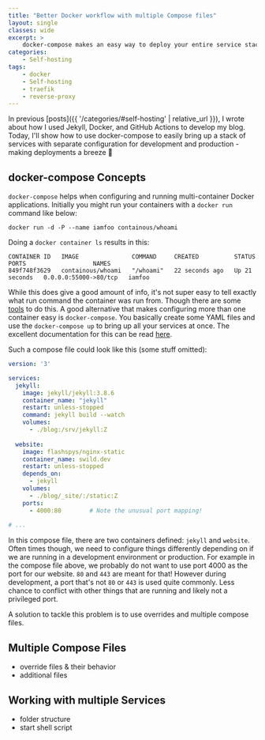 ```yaml
---
title: "Better Docker workflow with multiple Compose files"
layout: single
classes: wide
excerpt: >
    docker-compose makes an easy way to deploy your entire service stack, for development *and* production! 📝
categories:
    - Self-hosting
tags:
    - docker
    - Self-hosting
    - traefik
    - reverse-proxy
---
```


In previous [posts]({{ '/categories/#self-hosting' | relative_url }}), I wrote about how I used Jekyll, Docker, and GitHub Actions to develop my blog. Today, I'll show how to use docker-compose to easily bring up a stack of services with separate configuration for development and production - making deployments a breeze 💨

## docker-compose Concepts

`docker-compose` helps when configuring and running multi-container Docker applications. Initially you might run your containers with a `docker run` command like below:

```shell
docker run -d -P --name iamfoo containous/whoami
```

Doing a `docker container ls` results in this:

```
CONTAINER ID   IMAGE               COMMAND     CREATED          STATUS          PORTS                   NAMES
849f748f3629   containous/whoami   "/whoami"   22 seconds ago   Up 21 seconds   0.0.0.0:55000->80/tcp   iamfoo
```

While this does give a good amount of info, it's not super easy to tell exactly what run command the container was run from. Though there are some [tools](https://github.com/nexdrew/rekcod) to do this.
A good alternative that makes configuring more than one container easy is `docker-compose`. You basically create some YAML files and use the `docker-compose up` to bring up all your services at once. The excellent documentation for this can be read [here](https://docs.docker.com/compose/).

Such a compose file could look like this (some stuff omitted):

```yml
version: '3'

services:
  jekyll:
    image: jekyll/jekyll:3.8.6
    container_name: "jekyll"
    restart: unless-stopped
    command: jekyll build --watch
    volumes:
      - ./blog:/srv/jekyll:Z
  
  website:
    image: flashspys/nginx-static
    container_name: swild.dev
    restart: unless-stopped
    depends_on:
      - jekyll
    volumes:
      - ./blog/_site/:/static:Z
    ports:
      - 4000:80        # Note the unusual port mapping!
      
# ...
```

In this compose file, there are two containers defined: `jekyll` and `website`. Often times though, we need to configure things differently depending on if we are running in a development environment or production. For example in the compose file above, we probably do not want to use port 4000 as the port for our website. `80` and `443` are meant for that! However during development, a port that's not `80` or `443` is used quite commonly. Less chance to conflict with other things that are running and likely not a privileged port.

A solution to tackle this problem is to use overrides and multiple compose files.

## Multiple Compose Files

- override files & their behavior
- additional files

## Working with multiple Services

- folder structure
- start shell script
